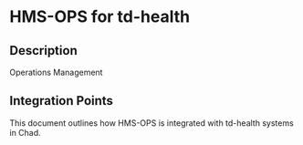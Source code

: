# HMS-OPS for td-health

## Description

Operations Management

## Integration Points

This document outlines how HMS-OPS is integrated with td-health systems in Chad.
